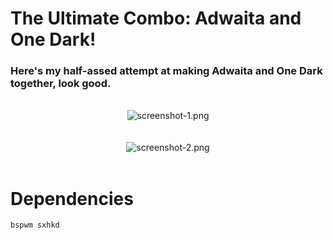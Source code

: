 <h1>The Ultimate Combo: Adwaita and One Dark!

<h3>Here's my half-assed attempt at making Adwaita and One Dark together, look good.</h3><br>

<div align=center>
  <img src="screenshots/screenshot-1.png" alt="screenshot-1.png"><br><br><br>
  <img src="screenshots/screenshot-2.png" alt="screenshot-2.png">
</div><br>

# Dependencies

```
bspwm sxhkd
```
